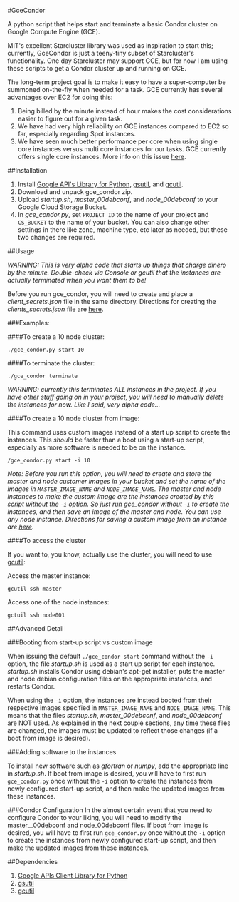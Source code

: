 #GceCondor

A python script that helps start and terminate a basic Condor cluster on Google Compute Engine (GCE).

MIT's excellent Starcluster library was used as inspiration to start this; currently, GceCondor is just a teeny-tiny subset of
 Starcluster's functionality. One day Starcluster may support GCE, but for now I am using these scripts to get a Condor
 cluster up and running on GCE.

The long-term project goal is to make it easy to have a super-computer be summoned on-the-fly when needed for a task.
GCE currently has several advantages over EC2 for doing this:

1.  Being billed by the minute instead of hour makes the cost considerations easier to figure out for a given task.
2.  We have had very high reliability on GCE instances compared to EC2 so far, especially regarding Spot instances.
3.  We have seen much better performance per core when using single core instances versus multi core instances for our
tasks.  GCE currently offers single core instances. More info on this issue [here][3].


##Installation

1. Install [Google API's Library for Python][4], [gsutil][5], and [gcutil][5].
2. Download and unpack gce_condor zip.
3. Upload *startup.sh*, *master_00debconf*, and *node_00debconf* to your Google Cloud Storage Bucket.
4. In *gce_condor.py*, set `PROJECT_ID` to the name of your project and `CS_BUCKET` to the name of your bucket. You
can also change other settings in there like zone, machine type, etc later as needed, but these two changes are required.

##Usage


*WARNING: This is very alpha code that starts up things that charge dinero by the minute.  Double-check via Console
or gcutil that the instances are actually terminated when you want them to be!*

Before you run gce_condor, you will need to create and place a *client_secrets.json* file in the same
 directory. Directions for creating the *clients_secrets.json* file are [here][1].

###Examples:

####To create a 10 node cluster:

    ./gce_condor.py start 10

####To terminate the cluster:

    ./gce_condor terminate

*WARNING:  currently this terminates ALL instances in the project. If you have other stuff going on in your project,
you will need to manually delete the instances for now. Like I said, very alpha code...*

####To create a 10 node cluster from image:

This command uses custom images instead of a start up script to create the instances. This *should* be faster than a
boot using a start-up script, especially as more software is needed to be on the instance.

    /gce_condor.py start -i 10

*Note:  Before you run this option, you will need to create and store the master and node customer images in your bucket and set
the name of the images in `MASTER_IMAGE_NAME` and `NODE_IMAGE_NAME`.  The master and node instances to make the custom image
are the instances created by this script without the `-i` option.  So just run gce_condor without `-i` to create the instances,
and then save an image of the master and node. You can use any node instance.  Directions for saving a custom image from an
instance are [here][2]*.

####To access the cluster

If you want to, you know, actually use the cluster, you will need to use [gcutil][6]:

Access the master instance:

    gcutil ssh master

Access one of the node instances:

    gctuil ssh node001

##Advanced Detail

###Booting from start-up script vs custom image

When issuing the default `./gce_condor start` command without the `-i` option, the file *startup.sh* is used as a start up script for
 each instance.  *startup.sh* installs Condor using debian's apt-get installer, puts the master and node debian
 configuration files on the appropriate instances, and restarts Condor.

When using the `-i` option, the instances are instead booted from their respective images specified in `MASTER_IMAGE_NAME` and
 `NODE_IMAGE_NAME`. This means that the files *startup.sh*, *master_00debconf*, and *node_00debconf* are NOT used.
 As explained in the next couple sections, any time these files are changed, the images must be updated to reflect
 those changes (if a boot from image is desired).

###Adding software to the instances

To install new software such as *gfortran* or *numpy*, add the appropriate line in *startup.sh*.  If boot from image is
 desired, you will have to first run `gce_condor.py` once without the `-i` option to create the instances from
 newly configured start-up script, and then make the updated images from these instances.


###Condor Configuration
In the almost certain event that you need to configure Condor to your liking, you will need to modify the master__00debconf
and node_00debconf files. If boot from image is desired, you will have to first run `gce_condor.py` once without
the `-i` option to create the instances from newly configured start-up script, and then make the updated images from these instances.


##Dependencies

1. [Google APIs Client Library for Python][4]
2. [gsutil][5]
3. [gcutil][6]


[1]: https://developers.google.com/compute/docs/api/python_guide#authorization
[2]: https://developers.google.com/compute/docs/images#installinganimage
[3]: http://stackoverflow.com/questions/17007062/memory-intense-jobs-scaling-poorly-on-multi-core-cloud-instances-ec2-gce-rack
[4]: https://code.google.com/p/google-api-python-client/
[5]: https://developers.google.com/storage/docs/gsutil_install
[6]: https://developers.google.com/compute/docs/gcutil/#install